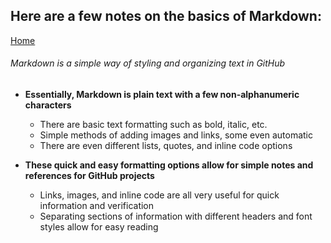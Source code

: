 ## Here are a few notes on the basics of Markdown:

[Home](https://tjohnson986.github.io/reading-notes/)

###### Markdown is a simple way of styling and organizing text in GitHub
  - **Essentially, Markdown is plain text with a few non-alphanumeric characters**
    - There are basic text formatting such as bold, italic, etc. 
    - Simple methods of adding images and links, some even automatic 
    - There are even different lists, quotes, and inline code options
    
- **These quick and easy formatting options allow for simple notes and references for GitHub projects**
  - Links, images, and inline code are all very useful for quick information and verification
  - Separating sections of information with different headers and font styles allow for easy reading 
